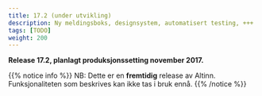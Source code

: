 ```yaml
---
title: 17.2 (under utvikling)
description: Ny meldingsboks, designsystem, automatisert testing, +++
tags: [TODO]
weight: 200
---
```


**Release 17.2, planlagt produksjonssetting november 2017.**

{{% notice info %}}
NB: Dette er en **fremtidig** release av Altinn. Funksjonaliteten som beskrives kan ikke tas i bruk ennå.
{{% /notice %}}
